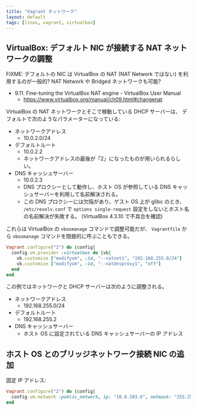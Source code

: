 ```yaml
---
title: "Vagrant ネットワーク"
layout: default
tags: [linux, vagrant, virtualbox]
---
```


VirtualBox: デフォルト NIC が接続する NAT ネットワークの調整
----------------------------------------------------------------------

FIXME: デフォルトの NIC は VirtualBox の NAT (NAT Network ではない)
を利用するのが一般的? NAT Network や Bridged ネットワークも可能?

  * 9.11. Fine-tuning the VirtualBox NAT engine - VirtualBox User Manual
    * https://www.virtualbox.org/manual/ch09.html#changenat

VirtualBox の NAT ネットワークとそこで稼動している DHCP サーバーは、
デフォルトで次のようなパラメーターになっている:

  * ネットワークアドレス
    * 10.0.2.0/24
  * デフォルトルート
    * 10.0.2.2
    * ネットワークアドレスの最後が「2」になったものが用いられるらしい。
  * DNS キャッシュサーバー
    * 10.0.2.3
    * DNS プロクシーとして動作し、ホスト OS が参照している DNS
      キャッシュサーバーを利用して名前解決される。
    * この DNS プロクシーには欠陥があり、ゲスト OS 上が glibc のとき、
      `/etc/resolv.conf` で `options single-request`
      設定をしないとホスト名の名前解決が失敗する。
      (VirtualBox 4.3.10 で不具合を確認)

これらは VirtualBox の `vboxmanage` コマンドで調整可能だが、
`Vagrantfile` から `vboxmanage` コマンドを間接的に呼ぶこともできる。

```ruby
Vagrant.configure("2") do |config|
  config.vm.provider :virtualbox do |vb|
    vb.customize ["modifyvm", :id, "--natnet1", "192.168.255.0/24"]
    vb.customize ["modifyvm", :id, "--natdnsproxy1", "off"]
  end
end
```

この例ではネットワークと DHCP サーバーは次のように調整される。

  * ネットワークアドレス
    * 192.168.255.0/24
  * デフォルトルート
    * 192.168.255.2
  * DNS キャッシュサーバー
    * ホスト OS に設定されている DNS キャッシュサーバーの IP アドレス

ホスト OS とのブリッジネットワーク接続 NIC の追加
----------------------------------------------------------------------

固定 IP アドレス:

```ruby
Vagrant.configure("2") do |config|
  config.vm.network :public_network, ip: "10.0.103.6", netmask: "255.255.0.0", bridge: "br0"
end
```

